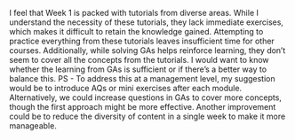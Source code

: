 I feel that Week 1 is packed with tutorials from diverse areas. While I
understand the necessity of these tutorials, they lack immediate exercises,
which makes it difficult to retain the knowledge gained. Attempting to
practice everything from these tutorials leaves insufficient time for other
courses.
Additionally, while solving GAs helps reinforce learning, they don’t seem to
cover all the concepts from the tutorials.
I would want to know whether the learning from GAs is sufficient or if there’s
a better way to balance this.
PS - To address this at a management level, my suggestion would be to
introduce AQs or mini exercises after each module. Alternatively, we could
increase questions in GAs to cover more concepts, though the first approach
might be more effective. Another improvement could be to reduce the diversity
of content in a single week to make it more manageable.
